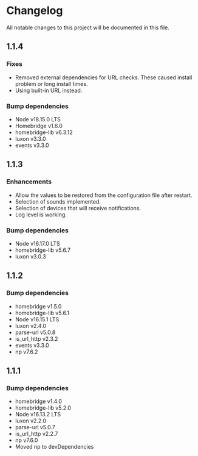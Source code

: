 # Changelog

All notable changes to this project will be documented in this file.

## 1.1.4

### Fixes

- Removed external dependencies for URL checks. These caused install problem or long install times.
- Using built-in URL instead.

### Bump dependencies

- Node v18.15.0 LTS
- Homebridge v1.6.0
- homebridge-lib v6.3.12
- luxon v3.3.0
- events v3.3.0

## 1.1.3

### Enhancements

- Allow the values to be restored from the configuration file after restart.
- Selection of sounds implemented.
- Selection of devices that will receive notifications.
- Log level is working.

### Bump dependencies

- Node v16.17.0 LTS
- homebridge-lib v5.6.7
- luxon v3.0.3

## 1.1.2

### Bump dependencies

- homebridge v1.5.0
- homebridge-lib v5.6.1
- Node v16.15.1 LTS
- luxon v2.4.0
- parse-url v5.0.8
- is_url_http v2.3.2
- events v3.3.0
- np v7.6.2

## 1.1.1

### Bump dependencies

- homebridge v1.4.0
- homebridge-lib v5.2.0
- Node v16.13.2 LTS
- luxon v2.2.0
- parse-url v5.0.7
- is_url_http v2.2.7
- np v7.6.0
- Moved np to devDependencies

